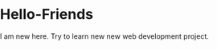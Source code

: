 # Hello-Friends
I am new here. Try to learn new new web development project.
<!DOCTYPE html>
<html lang="en">

<head>
	<style>
		/* Styling the body */
		body {
			margin: 0;
			padding: 0;
		}

		/* Styling section, giving background
			image and dimensions */
		section {
			width: 100%;
			height: 100vh;
			background:
				url(
'https://media.geeksforgeeks.org/wp-content/uploads/20210408155049/gfg9.png'
				);
			background-size: cover;
		}

		/* Styling the left floating section */
		section .leftBox {
			width: 50%;
			height: 100%;
			float: left;
			padding: 50px;
			box-sizing: border-box;
		}

		/* Styling the background of 
			left floating section */
		section .leftBox .content {
			color: #fff;
			background: rgba(0, 0, 0, 0.5);
			padding: 40px;
			transition: .5s;
		}

		/* Styling the hover effect 
			of left floating section */
		section .leftBox .content:hover {
			background: #e91e63;
		}

		/* Styling the header of left 
			floating section */
		section .leftBox .content h1 {
			margin: 0;
			padding: 0;
			font-size: 50px;
			text-transform: uppercase;
		}

		/* Styling the paragraph of 
			left floating section */
		section .leftBox .content p {
			margin: 10px 0 0;
			padding: 0;
		}

		/* Styling the three events section */
		section .events {
			position: relative;
			width: 50%;
			height: 100%;
			background: rgba(0, 0, 0, 0.5);
			float: right;
			box-sizing: border-box;
		}

		/* Styling the links of 
		the events section */
		section .events ul {
			position: absolute;
			top: 50%;
			transform: translateY(-50%);
			margin: 0;
			padding: 40px;
			box-sizing: border-box;
		}

		/* Styling the lists of the event section */
		section .events ul li {
			list-style: none;
			background: #fff;
			box-sizing: border-box;
			height: 200px;
			margin: 15px 0;
		}

		/* Styling the time class of events section */
		section .events ul li .time {
			position: relative;
			padding: 20px;
			background: #262626;
			box-sizing: border-box;
			width: 30%;
			height: 100%;
			float: left;
			text-align: center;
			transition: .5s;
		}

		/* Styling the hover effect
			of events section */
		section .events ul li:hover .time {
			background: #e91e63;
		}

		/* Styling the header of time 
			class of events section */
		section .events ul li .time h2 {
			position: absolute;
			margin: 0;
			padding: 0;
			top: 50%;
			left: 50%;
			transform: translate(-50%, -50%);
			color: #fff;
			font-size: 60px;
			line-height: 30px;
		}

		/* Styling the texts of time 
		class of events section */
		section .events ul li .time h2 span {
			font-size: 30px;
		}

		/* Styling the details 
		class of events section */
		section .events ul li .details {
			padding: 20px;
			background: #fff;
			box-sizing: border-box;
			width: 70%;
			height: 100%;
			float: left;
		}

		/* Styling the header of the 
		details class of events section */
		section .events ul li .details h3 {
			position: relative;
			margin: 0;
			padding: 0;
			font-size: 22px;
		}

		/* Styling the lists of details 
		class of events section */
		section .events ul li .details p {
			position: relative;
			margin: 10px 0 0;
			padding: 0;
			font-size: 16px;
		}

		/* Styling the links of details
		class of events section */
		section .events ul li .details a {
			display: inline-block;
			text-decoration: none;
			padding: 10px 15px;
			border: 1.5px solid #262626;
			margin-top: 8px;
			font-size: 18px;
			transition: .5s;
		}

		/* Styling the details class's hover effect */
		section .events ul li .details a:hover {
			background: #e91e63;
			color: #fff;
			border-color: #e91e63;
		}
	</style>
</head>

<body>
	<section>
		<div class="leftBox">
			<div class="content">
				<h1>
					Events and Shows
				</h1>
				<p>
					With the idea of imparting programming
					knowledge, Mr. Sandeep Jain, an IIT
					Roorkee alumnus started a dream,
					GeeksforGeeks. Whether programming
					excites you or you feel stifled,
					wondering how to prepare for
					interview questions or
					how to ace data structures and
					algorithms, GeeksforGeeks is a
					one-stop solution. With every
					tick of time, we are adding arrows
					in our quiver. From articles on
					various computer science subjects
					to programming problems for practice,
					from basic to premium courses, from
					technologies to entrance examinations,
					we have been building ample content
					with superior quality. In a short
					span, we have built a community of
					1 Million+ Geeks around the world, 20,000+
					Contributors and 500+ Campus Ambassadors
					in various colleges across the nation.
					Our success stories include a lot of
					students who benefitted in their
					placements and landed jobs at tech
					giants. Our vision is to build a gigantic
					network of geeks and we are only a
					fraction of it yet.
				</p>
			</div>
		</div>
		<div class="events">
			<ul>
				<li>
					<div class="time">
						<h2>
							15 <br><span>March</span>
						</h2>
					</div>
					<div class="details">
						<h3>
							Where is the event happening?
						</h3>
						<p>
							With the idea of imparting programming
							knowledge, Mr. Sandeep Jain, an IIT
							Roorkee alumnus started a dream,
							GeeksforGeeks. Whether programming
							excites you or you feel stifled,
							how to ace data structures and
							algorithms, GeeksforGeeks is a
							one-stop solution.
						</p>
						<a href="#">View Details</a>
					</div>
					<div style="clear: both;"></div>
				</li>
				<li>
					<div class="time">
						<h2>
							27 <br><span>May</span>
						</h2>
					</div>
					<div class="details">
						<h3>
							Where is the event happening?
						</h3>
						<p>
							With the idea of imparting programming
							knowledge, Mr. Sandeep Jain, an IIT
							Roorkee alumnus started a dream,
							GeeksforGeeks. Whether programming
							excites you or you feel stifled,
							how to ace data structures and
							algorithms, GeeksforGeeks is a
							one-stop solution.
						</p>=
						<a href="#">View Details</a>
					</div>
					<div style="clear:both;"></div>
				</li>
				<li>
					<div class="time">
						<h2>
							12 <br><span>August</span>
						</h2>
					</div>
					<div class="details">
						<h3>
							Where is the event happening?
						</h3>
						<p>
							With the idea of imparting programming
							knowledge, Mr. Sandeep Jain, an IIT
							Roorkee alumnus started a dream,
							GeeksforGeeks. Whether programming
							excites you or you feel stifled,
							how to ace data structures and
							algorithms, GeeksforGeeks is a
							one-stop solution.
						</p>
						<a href="#">View Details</a>
					</div>
					<div style="clear:both;"></div>
				</li>
			</ul>
		</div>
	</section>
</body>

</html>

